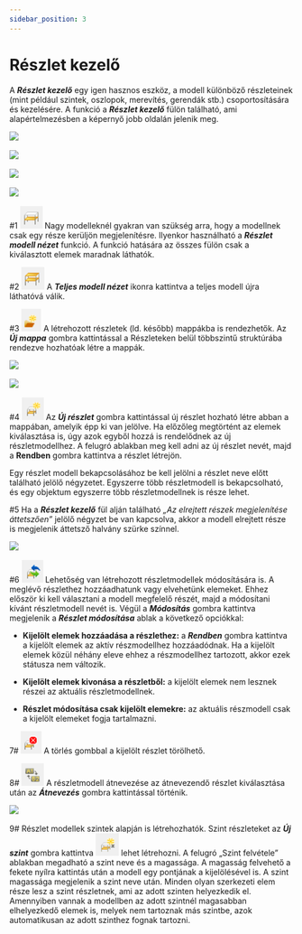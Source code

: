 ```yaml
---
sidebar_position: 3
---
```

# Részlet kezelő

<!-- wp:paragraph -->

A _**Részlet kezelő**_ egy igen hasznos eszköz, a modell különböző részleteinek (mint például szintek, oszlopok, merevítés, gerendák stb.) csoportosítására és kezelésére. A funkció a _**Részlet kezelő**_ fülön található, ami alapértelmezésben a képernyő jobb oldalán jelenik meg.

<!-- /wp:paragraph -->


<!-- /wp:paragraph -->

<!-- wp:columns -->

<!-- wp:column {"width":"50%"} -->

<!-- wp:image {"align":"center","id":32609,"width":336,"height":341,"sizeSlug":"full","linkDestination":"media"} -->

[![](https://www.Consteelsoftware.com/wp-content/uploads/2022/02/reszlet_kezelo_parancsok.png)](./img/wp-content-uploads-2022-02-reszlet_kezelo_parancsok.png)

<!-- /wp:image -->

<!-- /wp:column -->

<!-- wp:column {"width":"50%"} -->

<!-- wp:image {"align":"center","id":7811,"width":436,"height":341,"sizeSlug":"full","linkDestination":"media"} -->

[![](https://www.Consteelsoftware.com/wp-content/uploads/2021/04/4-4-portions-1.png)](./img/wp-content-uploads-2021-04-4-4-portions-1.png)

<!-- /wp:image -->

<!-- /wp:column -->

<!-- /wp:columns -->

<!-- wp:image {"align":"right","id":18012,"width":298,"height":239,"sizeSlug":"full","linkDestination":"media"} -->

[![](https://www.Consteelsoftware.com/wp-content/uploads/2021/04/4-2-model-view-submodel-1.png)](./img/wp-content-uploads-2021-04-4-2-model-view-submodel-1.png)

<!-- /wp:image -->

<!-- wp:image {"align":"right","id":18024,"width":398,"height":280,"sizeSlug":"full","linkDestination":"media"} -->

[![](https://www.Consteelsoftware.com/wp-content/uploads/2021/04/4-2-model-view-submodel-select.jpg)](./img/wp-content-uploads-2021-04-4-2-model-view-submodel-select.jpg)

<!-- /wp:image -->

<!-- wp:paragraph -->

\#1 ![](./img/wp-content-uploads-2022-02-reszlet_kezelo_reszet_modell_nezet.png) Nagy modelleknél gyakran van szükség arra, hogy a modellnek csak egy része kerüljön megjelenítésre. Ilyenkor használható a _**Részlet modell nézet**_ funkció. A funkció hatására az összes fülön csak a kiválasztott elemek maradnak láthatók.

<!-- /wp:paragraph -->

<!-- wp:spacer {"height":"1px"} -->

<!-- /wp:spacer -->

<!-- wp:paragraph -->

\#2 ![](./img/wp-content-uploads-2022-02-reszlet_kezelo_teljes_modell_nezet.png) A _**Teljes modell nézet**_ ikonra kattintva a teljes modell újra láthatóvá válik.

<!-- /wp:paragraph -->

<!-- wp:paragraph -->

\#3 ![](./img/wp-content-uploads-2022-02-reszlet_kezelo_uj_mappa.png) A létrehozott részletek (ld. később) mappákba is rendezhetők. Az _**Új mappa**_ gombra kattintással a Részleteken belül többszintű struktúrába rendezve hozhatóak létre a mappák.

<!-- /wp:paragraph -->

<!-- wp:image {"align":"right","id":32694,"width":443,"height":346,"sizeSlug":"full","linkDestination":"media"} -->

[![](https://www.Consteelsoftware.com/wp-content/uploads/2022/02/reszlet_kezelo_kivalaszt.png)](./img/wp-content-uploads-2022-02-reszlet_kezelo_kivalaszt.png)

<!-- /wp:image -->

<!-- wp:image {"align":"right","id":32680,"width":263,"height":110,"sizeSlug":"full","linkDestination":"media"} -->

[![](https://www.Consteelsoftware.com/wp-content/uploads/2022/02/reszlet_kezelo_reszet_neve.png)](./img/wp-content-uploads-2022-02-reszlet_kezelo_reszet_neve.png)

<!-- /wp:image -->

<!-- wp:paragraph -->

\#4 ![](./img/wp-content-uploads-2022-02-reszlet_kezelo_uj_reszlet.png) Az _**Új részlet**_ gombra kattintással új részlet hozható létre abban a mappában, amelyik épp ki van jelölve. Ha előzőleg megtörtént az elemek kiválasztása is, úgy azok egyből hozzá is rendelődnek az új részletmodellhez. A felugró ablakban meg kell adni az új részlet nevét, majd a **Rendben** gombra kattintva a részlet létrejön.

<!-- /wp:paragraph -->

<!-- wp:paragraph -->

Egy részlet modell bekapcsolásához be kell jelölni a részlet neve előtt található jelölő négyzetet. Egyszerre több részletmodell is bekapcsolható, és egy objektum egyszerre több részletmodellnek is része lehet.

<!-- /wp:paragraph -->

<!-- wp:paragraph -->

\#5 Ha a _**Részlet kezelő**_ fül alján található _„Az elrejtett részek megjelenítése áttetszően”_ jelölő négyzet be van kapcsolva, akkor a modell elrejtett része is megjelenik áttetsző halvány szürke színnel.

<!-- /wp:paragraph -->

<!-- wp:spacer {"height":"1px"} -->

<!-- /wp:spacer -->

<!-- wp:image {"align":"right","id":32602,"width":256,"height":190,"sizeSlug":"full","linkDestination":"media"} -->

[![](https://www.Consteelsoftware.com/wp-content/uploads/2022/02/reszlet_kezelo_modositas_tipus.png)](./img/wp-content-uploads-2022-02-reszlet_kezelo_modositas_tipus.png)

<!-- /wp:image -->

<!-- wp:paragraph -->

\#6 ![](./img/wp-content-uploads-2022-02-reszlet_kezelo_modosit.png) Lehetőség van létrehozott részletmodellek módosítására is. A meglévő részlethez hozzáadhatunk vagy elvehetünk elemeket. Ehhez először ki kell választani a modell megfelelő részét, majd a módosítani kívánt részletmodell nevét is. Végül a _**Módosítás**_ gombra kattintva megjelenik a _**Részlet módosítása**_ ablak a következő opciókkal:


- **Kijelölt elemek hozzáadása a részlethez:** a _**Rendben**_ gombra kattintva a kijelölt elemek az aktív részmodellhez hozzáadódnak. Ha a kijelölt elemek közül néhány eleve ehhez a részmodellhez tartozott, akkor ezek státusza nem változik.

- **Kijelölt elemek kivonása a részletből:** a kijelölt elemek nem lesznek részei az aktuális részletmodellnek.

- **Részlet módosítása csak kijelölt elemekre:** az aktuális részmodell csak a kijelölt elemeket fogja tartalmazni.


7# ![](./img/wp-content-uploads-2022-02-reszlet_kezelo_torol.png) A törlés gombbal a kijelölt részlet törölhető.

<!-- /wp:paragraph -->

<!-- wp:paragraph -->

8# ![](./img/wp-content-uploads-2022-02-reszlet_kezelo_atnevez.png) A részletmodell átnevezése az átnevezendő részlet kiválasztása után az _**Átnevezés**_ gombra kattintással történik.

<!-- /wp:paragraph -->

<!-- wp:image {"align":"right","id":32687,"width":229,"height":152,"sizeSlug":"full","linkDestination":"media"} -->

[![](https://www.Consteelsoftware.com/wp-content/uploads/2022/02/reszlet_kezelo_szint_neve.png)](./img/wp-content-uploads-2022-02-reszlet_kezelo_szint_neve.png)

<!-- /wp:image -->

<!-- wp:paragraph -->

9# Részlet modellek szintek alapján is létrehozhatók. Szint részleteket az _**Új szint**_ gombra kattintva ![](./img/wp-content-uploads-2022-02-reszlet_kezelo_uj_szint.png) lehet létrehozni. A felugró „Szint felvétele” ablakban megadható a szint neve és a magassága. A magasság felvehető a fekete nyílra kattintás után a modell egy pontjának a kijelölésével is. A szint magassága megjelenik a szint neve után. Minden olyan szerkezeti elem része lesz a szint részletnek, ami az adott szinten helyezkedik el. Amennyiben vannak a modellben az adott szintnél magasabban elhelyezkedő elemek is, melyek nem tartoznak más szintbe, azok automatikusan az adott szinthez fognak tartozni.